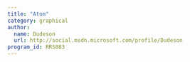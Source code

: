 ```yaml
---
title: "Atom"
category: graphical
author:
  name: Dudeson
  url: http://social.msdn.microsoft.com/profile/Dudeson
program_id: RRS083
---
```


